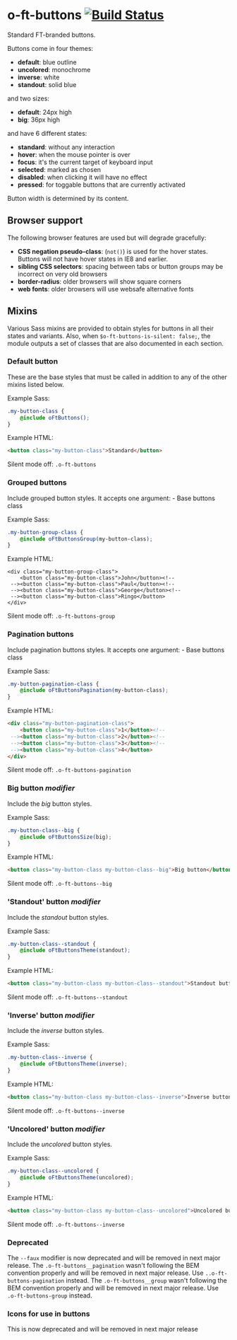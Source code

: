 # o-ft-buttons [![Build Status](https://travis-ci.org/Financial-Times/o-ft-buttons.png?branch=master)](https://travis-ci.org/Financial-Times/o-ft-buttons)

Standard FT-branded buttons.

Buttons come in four themes:

* __default__: blue outline
* __uncolored__: monochrome
* __inverse__: white
* __standout__: solid blue

and two sizes:

* __default__: 24px high
* __big__: 36px high

and have 6 different states:

* __standard__: without any interaction
* __hover__: when the mouse pointer is over 
* __focus__: it's the current target of keyboard input
* __selected__: marked as chosen
* __disabled__: when clicking it will have no effect
* __pressed__: for toggable buttons that are currently activated

Button width is determined by its content.

## Browser support

The following browser features are used but will degrade gracefully:

* __CSS negation pseudo-class__: (`not()`) is used for the hover states. Buttons will not have hover states in IE8 and earlier.
* __sibling CSS selectors__: spacing between tabs or button groups may be incorrect on very old browsers
* __border-radius__: older browsers will show square corners
* __web fonts__: older browsers will use websafe alternative fonts

## Mixins

Various Sass mixins are provided to obtain styles for buttons in all their states and variants. Also, when `$o-ft-buttons-is-silent: false;`, the module outputs a set of classes that are also documented in each section.

### Default button

These are the base styles that must be called in addition to any of the other mixins listed below.

Example Sass:

```scss
.my-button-class {
	@include oFtButtons();
}
```

Example HTML:

```html
<button class="my-button-class">Standard</button>
```

Silent mode off: `.o-ft-buttons`

### Grouped buttons

Include grouped button styles. It accepts one argument:
	- Base buttons class

Example Sass:

```scss
.my-button-group-class {
	@include oFtButtonsGroup(my-button-class);
}
```

Example HTML:

	<div class="my-button-group-class">
	    <button class="my-button-class">John</button><!--
	 --><button class="my-button-class">Paul</button><!--
	 --><button class="my-button-class">George</button><!--
	 --><button class="my-button-class">Ringo</button>
	</div>

Silent mode off: `.o-ft-buttons-group`

### Pagination buttons

Include pagination buttons styles. It accepts one argument:
	- Base buttons class

Example Sass:

```scss
.my-button-pagination-class {
	@include oFtButtonsPagination(my-button-class);
}
```

Example HTML:

```html
<div class="my-button-pagination-class">
    <button class="my-button-class">1</button><!--
 --><button class="my-button-class">2</button><!--
 --><button class="my-button-class">3</button><!--
 --><button class="my-button-class">4</button>
</div>
```

Silent mode off: `.o-ft-buttons-pagination`

### Big button _modifier_

Include the _big_ button styles.

Example Sass:

```scss
.my-button-class--big {
	@include oFtButtonsSize(big);
}
```

Example HTML:

```html
<button class="my-button-class my-button-class--big">Big button</button>
```

Silent mode off: `.o-ft-buttons--big`

### 'Standout' button _modifier_

Include the _standout_ button styles.

Example Sass:

```scss
.my-button-class--standout {
	@include oFtButtonsTheme(standout);
}
```

Example HTML:

```html
<button class="my-button-class my-button-class--standout">Standout button</button>
```

Silent mode off: `.o-ft-buttons--standout`

### 'Inverse' button _modifier_

Include the _inverse_ button styles.

Example Sass:

```scss
.my-button-class--inverse {
	@include oFtButtonsTheme(inverse);
}
```

Example HTML:

```html
<button class="my-button-class my-button-class--inverse">Inverse button</button>
```

Silent mode off: `.o-ft-buttons--inverse`

### 'Uncolored' button _modifier_

Include the _uncolored_ button styles.

Example Sass:

```scss
.my-button-class--uncolored {
	@include oFtButtonsTheme(uncolored);
}
```

Example HTML:

```html
<button class="my-button-class my-button-class--uncolored">Uncolored button</button>
```

Silent mode off: `.o-ft-buttons--inverse`

### Deprecated

The `--faux` modifier is now deprecated and will be removed in next major release.
The `.o-ft-buttons__pagination` wasn't following the BEM convention properly and will be removed in next major release. Use `..o-ft-buttons-pagination` instead.
The `.o-ft-buttons__group` wasn't following the BEM convention properly and will be removed in next major release. Use `.o-ft-buttons-group` instead.

### Icons for use in buttons

This is now deprecated and will be removed in next major release
